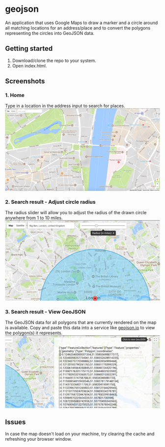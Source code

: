 # geojson
An application that uses Google Maps to draw a marker and a circle around all matching locations for an address/place and to convert the polygons representing the circles into GeoJSON data.

## Getting started
1. Download/clone the repo to your system. 
2. Open index.html.

## Screenshots
### 1. Home
Type in a location in the address input to search for places. 
![Home](screenshots/home.png)

### 2. Search result - Adjust circle radius
The radius slider will allow you to adjust the radius of the drawn circle anywhere from 1 to 10 miles. 
![Radius slider](screenshots/radius-slider.png)


### 3. Search result - View GeoJSON
The GeoJSON data for all polygons that are currently rendered on the map is available. Copy and paste this data into a service like [geojson.io](http://geojson.io/) to view the polygon(s) it represents.
![GeoJSON](screenshots/geojson-result.png)

## Issues
In case the map doesn't load on your machine, try clearing the cache and refreshing your browser window. 

